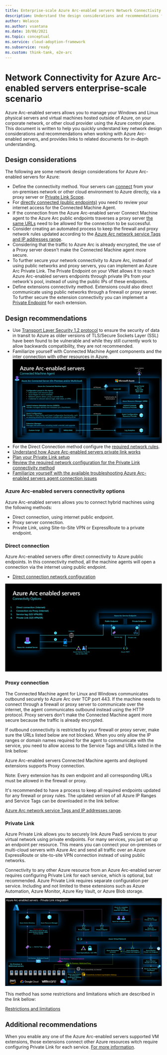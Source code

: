 ```yaml
---
title: Enterprise-scale Azure Arc-enabled servers Network Connectivity
description: Understand the design considerations and recommendations for network connectivity of Arc-enabled servers
author: Welasco
ms.author: vsantana
ms.date: 10/08/2021
ms.topic: conceptual
ms.service: cloud-adoption-framework
ms.subservice: ready
ms.custom: think-tank, e2e-arc
---
```


# Network Connectivity for Azure Arc-enabled servers enterprise-scale scenario

Azure Arc-enabled servers allows you to manage your Windows and Linux physical servers and virtual machines hosted outside of Azure, on your corporate network, or other cloud provider using the Azure control plane. This document is written to help you quickly understand key network design considerations and recommendations when working with Azure Arc-enabled servers, and provides links to related documents for in-depth understanding.

## Design considerations

The following are some network design considerations for Azure Arc-enabled servers for Azure:

* Define the connectivity method. Your servers can [connect](/azure/azure-arc/servers/agent-overview#networking-configuration) from your on-premises network or other cloud environment to Azure directly, via a proxy server or [Private Link Scope](/azure/azure-arc/servers/private-link-security).
* For [directly connected (public endpoints)](/azure/azure-arc/servers/onboard-powershell#install-the-agent-and-connect-to-azure) you need to review your internet access for the Connected Machine Agent.
* If the connection from the Azure Arc-enabled server Connect Machine agent to the Azure Arc public endpoints traverses a proxy server [the same URLs](/azure/azure-arc/servers/agent-overview#networking-configuration) need to be allowed for the connection to be successful.
* Consider creating an automated process to keep the firewall and proxy network rules updated according to the [Azure Arc network service Tags and IP addresses range](https://www.microsoft.com/en-us/download/details.aspx?id=56519).
* Considering that the traffic to Azure Arc is already encrypted, the use of a Proxy server doesn't make the Connected Machine agent more secure.
* To further secure your network connectivity to Azure Arc, instead of using public networks and proxy servers, you can implement an Azure Arc Private Link. The Private Endpoint on your VNet allows it to reach Azure Arc-enabled servers endpoints through private IPs from your network's pool, instead of using the public IPs of these endpoints.
* Define extensions connectivity method.  Extensions could also direct communicate using public networks through a firewall or proxy server. To further secure the extension connectivity you can implement a [Private Endpoint](/azure/azure-arc/servers/private-link-security#how-it-works) for each extension.

## Design recommendations

* Use [Transport Layer Security 1.2 protocol](/azure/azure-arc/servers/agent-overview#transport-layer-security-12-protocol) to ensure the security of data in transit to Azure as older versions of TLS/Secure Sockets Layer (SSL) have been found to be vulnerable and while they still currently work to allow backwards compatibility, they are not recommended.
* Familiarize yourself with Connected Machine Agent components and the inter connection with other resources in Azure.
![Azure Arc-enabled servers connectivity](./media/arc-enabled-servers-connectivity.png)
* For the Direct Connection method configure the [required network rules](/azure/azure-arc/servers/agent-overview#networking-configuration).
* [Understand how Azure Arc-enabled servers private link works](/azure/azure-arc/servers/private-link-security#how-it-works)
* [Plan your Private Link setup](/azure/azure-arc/servers/private-link-security#planning-your-private-link-setup)
* [Review the required network configuration for the Private Link connectivity method](/azure/azure-arc/servers/private-link-security#network-configuration)
* [Familiarize yourself with the available troubleshooting Azure Arc-enabled servers agent connection issues](/azure/azure-arc/servers/troubleshoot-agent-onboard)

### Azure Arc-enabled servers connectivity options

Azure Arc-enabled servers allows you to connect hybrid machines using the following methods:

* Direct connection, using internet public endpoint.
* Proxy server connection.
* Private Link, using Site-to-Site VPN or ExpressRoute to a private endpoint.

### Direct connection

Azure Arc-enabled servers offer direct connectivity to Azure public endpoints. In this connectivity method, all the machine agents will open a connection via the internet using public endpoint.

* [Direct connection network configuration](/azure/azure-arc/servers/agent-overview#networking-configuration)

![Azure Arc-enabled servers connectivity options](./media/arc-enabled-servers-connectivity-options.png)

### Proxy connection

The Connected Machine agent for Linux and Windows communicates outbound securely to Azure Arc over TCP port 443. If the machine needs to connect through a firewall or proxy server to communicate over the internet, the agent communicates outbound instead using the HTTP protocol. Proxy servers don't make the Connected Machine agent more secure because the traffic is already encrypted.

If outbound connectivity is restricted by your firewall or proxy server, make sure the URLs listed below are not blocked. When you only allow the IP ranges or domain names required for the agent to communicate with the service, you need to allow access to the Service Tags and URLs listed in the link bellow:

Azure Arc-enabled servers Connected Machine agents and deployed extensions supports Proxy connection.

Note: Every extension has its own endpoint and all corresponding URLs must be allowed in the firewall or proxy.

It's recommended to have a process to keep all required endpoints updated for any firewall or proxy rules. The updated version of all Azure IP Ranges and Service Tags can be downloaded in the link bellow:

[Azure Arc network service Tags and IP addresses range](https://www.microsoft.com/en-us/download/details.aspx?id=56519).

### Private Link

Azure Private Link allows you to securely link Azure PaaS services to your virtual network using private endpoints. For many services, you just set up an endpoint per resource. This means you can connect your on-premises or multi-cloud servers with Azure Arc and send all traffic over an Azure ExpressRoute or site-to-site VPN connection instead of using public networks.

Connectivity to any other Azure resource from an Azure Arc-enabled server requires configuring Private Link for each service, which is optional, but recommended. Azure Private Link requires separate configuration per service. Including and not limited to these extensions such as Azure Automation, Azure Monitor, Azure Key Vault, or Azure Blob storage.

![Azure Arc-enabled servers private link topology](./media/arc-enabled-servers-private-link-topology.png)

This method has some restrictions and limitations which are described in the link bellow:

[Restrictions and limitations](/azure/azure-arc/servers/private-link-security#restrictions-and-limitations)

## Additional recommendations

When you enable any one of the Azure Arc-enabled servers supported VM extensions, those extensions connect other Azure resources witch require configuring Private Link for each service. [For more information](/azure/azure-arc/servers/private-link-security#how-it-works).
